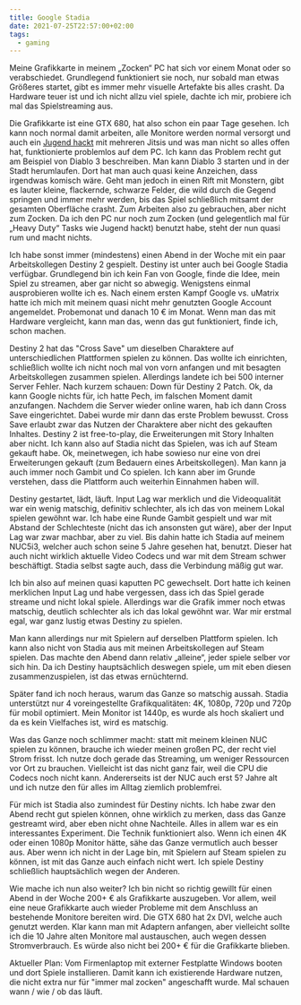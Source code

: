 ```yaml
---
title: Google Stadia
date: 2021-07-25T22:57:00+02:00
tags:
  - gaming
---
```


Meine Grafikkarte in meinem „Zocken“ PC hat sich vor einem Monat oder so verabschiedet.
Grundlegend funktioniert sie noch, nur sobald man etwas Größeres startet, gibt es immer mehr visuelle Artefakte bis alles crasht.
Da Hardware teuer ist und ich nicht allzu viel spiele, dachte ich mir, probiere ich mal das Spielstreaming aus.

<!--more-->

Die Grafikkarte ist eine GTX 680, hat also schon ein paar Tage gesehen.
Ich kann noch normal damit arbeiten, alle Monitore werden normal versorgt und auch ein [Jugend hackt](https://jugendhackt.org) mit mehreren Jitsis und was man nicht so alles offen hat, funktionierte problemlos auf dem PC.
Ich kann das Problem recht gut am Beispiel von Diablo 3 beschreiben.
Man kann Diablo 3 starten und in der Stadt herumlaufen.
Dort hat man auch quasi keine Anzeichen, dass irgendwas komisch wäre.
Geht man jedoch in einen Rift mit Monstern, gibt es lauter kleine, flackernde, schwarze Felder, die wild durch die Gegend springen und immer mehr werden, bis das Spiel schließlich mitsamt der gesamten Oberfläche crasht.
Zum Arbeiten also zu gebrauchen, aber nicht zum Zocken.
Da ich den PC nur noch zum Zocken (und gelegentlich mal für „Heavy Duty“ Tasks wie Jugend hackt) benutzt habe, steht der nun quasi rum und macht nichts.

Ich habe sonst immer (mindestens) einen Abend in der Woche mit ein paar Arbeitskollegen Destiny 2 gespielt.
Destiny ist unter auch bei Google Stadia verfügbar.
Grundlegend bin ich kein Fan von Google, finde die Idee, mein Spiel zu streamen, aber gar nicht so abwegig.
Wenigstens einmal ausprobieren wollte ich es.
Nach einem ersten Kampf Google vs. uMatrix hatte ich mich mit meinem quasi nicht mehr genutzten Google Account angemeldet.
Probemonat und danach 10 € im Monat.
Wenn man das mit Hardware vergleicht, kann man das, wenn das gut funktioniert, finde ich, schon machen.

Destiny 2 hat das "Cross Save" um dieselben Charaktere auf unterschiedlichen Plattformen spielen zu können.
Das wollte ich einrichten, schließlich wollte ich nicht noch mal von vorn anfangen und mit besagten Arbeitskollegen zusammen spielen.
Allerdings landete ich bei 500 interner Server Fehler.
Nach kurzem schauen: Down für Destiny 2 Patch.
Ok, da kann Google nichts für, ich hatte Pech, im falschen Moment damit anzufangen.
Nachdem die Server wieder online waren, hab ich dann Cross Save eingerichtet.
Dabei wurde mir dann das erste Problem bewusst.
Cross Save erlaubt zwar das Nutzen der Charaktere aber nicht des gekauften Inhaltes.
Destiny 2 ist free-to-play, die Erweiterungen mit Story Inhalten aber nicht.
Ich kann also auf Stadia nicht das Spielen, was ich auf Steam gekauft habe.
Ok, meinetwegen, ich habe sowieso nur eine von drei Erweiterungen gekauft (zum Bedauern eines Arbeitskollegen).
Man kann ja auch immer noch Gambit und Co spielen.
Ich kann aber im Grunde verstehen, dass die Plattform auch weiterhin Einnahmen haben will.

Destiny gestartet, lädt, läuft.
Input Lag war merklich und die Videoqualität war ein wenig matschig, definitiv schlechter, als ich das von meinem Lokal spielen gewöhnt war.
Ich habe eine Runde Gambit gespielt und war mit Abstand der Schlechteste (nicht das ich ansonsten gut wäre), aber der Input Lag war zwar machbar, aber zu viel.
Bis dahin hatte ich Stadia auf meinem NUC5i3, welcher auch schon seine 5 Jahre gesehen hat, benutzt.
Dieser hat auch nicht wirklich aktuelle Video Codecs und war mit dem Stream schwer beschäftigt.
Stadia selbst sagte auch, dass die Verbindung mäßig gut war.

Ich bin also auf meinen quasi kaputten PC gewechselt.
Dort hatte ich keinen merklichen Input Lag und habe vergessen, dass ich das Spiel gerade streame und nicht lokal spiele.
Allerdings war die Grafik immer noch etwas matschig, deutlich schlechter als ich das lokal gewöhnt war.
War mir erstmal egal, war ganz lustig etwas Destiny zu spielen.

Man kann allerdings nur mit Spielern auf derselben Plattform spielen.
Ich kann also nicht von Stadia aus mit meinen Arbeitskollegen auf Steam spielen.
Das machte den Abend dann relativ „alleine“, jeder spiele selber vor sich hin.
Da ich Destiny hauptsächlich deswegen spiele, um mit eben diesen zusammenzuspielen, ist das etwas ernüchternd.

Später fand ich noch heraus, warum das Ganze so matschig aussah.
Stadia unterstützt nur 4 voreingestellte Grafikqualitäten: 4K, 1080p, 720p und 720p für mobil optimiert.
Mein Monitor ist 1440p, es wurde als hoch skaliert und da es kein Vielfaches ist, wird es matschig.

Was das Ganze noch schlimmer macht: statt mit meinem kleinen NUC spielen zu können, brauche ich wieder meinen großen PC, der recht viel Strom frisst.
Ich nutze doch gerade das Streaming, um weniger Ressourcen vor Ort zu brauchen.
Vielleicht ist das nicht ganz fair, weil die CPU die Codecs noch nicht kann.
Andererseits ist der NUC auch erst 5? Jahre alt und ich nutze den für alles im Alltag ziemlich problemfrei.

Für mich ist Stadia also zumindest für Destiny nichts.
Ich habe zwar den Abend recht gut spielen können, ohne wirklich zu merken, dass das Ganze gestreamt wird, aber eben nicht ohne Nachteile.
Alles in allem war es ein interessantes Experiment.
Die Technik funktioniert also.
Wenn ich einen 4K oder einen 1080p Monitor hätte, sähe das Ganze vermutlich auch besser aus.
Aber wenn ich nicht in der Lage bin, mit Spielern auf Steam spielen zu können, ist mit das Ganze auch einfach nicht wert.
Ich spiele Destiny schließlich hauptsächlich wegen der Anderen.

Wie mache ich nun also weiter?
Ich bin nicht so richtig gewillt für einen Abend in der Woche 200+ € als Grafikkarte auszugeben.
Vor allem, weil eine neue Grafikkarte auch wieder Probleme mit dem Anschluss an bestehende Monitore bereiten wird.
Die GTX 680 hat 2x DVI, welche auch genutzt werden.
Klar kann man mit Adaptern anfangen, aber vielleicht sollte ich die 10 Jahre alten Monitore mal austauschen, auch wegen dessen Stromverbrauch.
Es würde also nicht bei 200+ € für die Grafikkarte blieben.

Aktueller Plan: Vom Firmenlaptop mit externer Festplatte Windows booten und dort Spiele installieren.
Damit kann ich existierende Hardware nutzen, die nicht extra nur für "immer mal zocken" angeschafft wurde.
Mal schauen wann / wie / ob das läuft.
